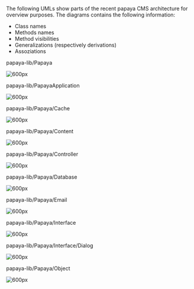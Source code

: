 
The following UMLs show parts of the recent papaya CMS architecture for overview purposes.
The diagrams contains the following information:

-   Class names
-   Methods names
-   Method visibilities
-   Generalizations (respectively derivations)
-   Assoziations

papaya-lib/Papaya

![600px](images/Papaya.png)

papaya-lib/PapayaApplication

![600px](images/PapayaApplication.png)

papaya-lib/Papaya/Cache

![600px](images/PapayaCache.png)

papaya-lib/Papaya/Content

![600px](images/PapayaContent.png)

papaya-lib/Papaya/Controller

![600px](images/PapayaController.png)

papaya-lib/Papaya/Database

![600px](images/PapayaDatabase.png)

papaya-lib/Papaya/Email

![600px](images/PapayaEmail.png)

papaya-lib/Papaya/Interface

![600px](images/PapayaInterface.png)

papaya-lib/Papaya/Interface/Dialog

![600px](images/PapayaInterfaceDialog.png)

papaya-lib/Papaya/Object

![600px](images/PapayaInterfaceDialog.png)

